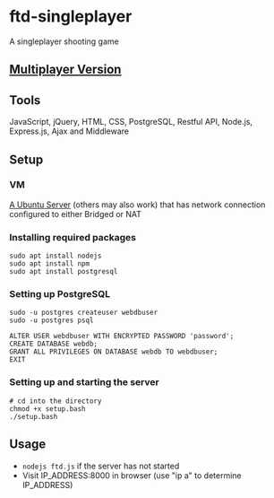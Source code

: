 # ftd-singleplayer
A singleplayer shooting game 

## [Multiplayer Version](https://github.com/hanxianxuhuang/ftd-multiplayer)

## Tools
JavaScript, jQuery, HTML, CSS, PostgreSQL, Restful API, Node.js, Express.js, Ajax and Middleware

## Setup

### VM
[A Ubuntu Server](https://ubuntu.com/download/server/step2) (others may also work) that has network connection configured to either Bridged or NAT

### Installing required packages
```
sudo apt install nodejs 
sudo apt install npm 
sudo apt install postgresql
```

### Setting up PostgreSQL
```
sudo -u postgres createuser webdbuser
sudo -u postgres psql

ALTER USER webdbuser WITH ENCRYPTED PASSWORD 'password';
CREATE DATABASE webdb;
GRANT ALL PRIVILEGES ON DATABASE webdb TO webdbuser;
EXIT
```

### Setting up and starting the server
```
# cd into the directory
chmod +x setup.bash
./setup.bash
```

## Usage
- ```nodejs ftd.js``` if the server has not started
- Visit IP_ADDRESS:8000 in browser (use "ip a" to determine IP_ADDRESS)
